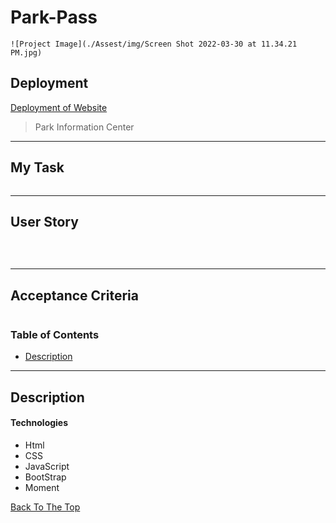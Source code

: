 # Park-Pass
```
![Project Image](./Assest/img/Screen Shot 2022-03-30 at 11.34.21 PM.jpg)
```

## Deployment

[Deployment of Website](https://gokublue007.github.io/Park-Pass/)

> Park Information Center

--- 
## My Task

```
```

---

## User Story
 
```

```

---
## Acceptance Criteria

```

```

### Table of Contents

- [Description](#description)

---

## Description


#### Technologies

- Html
- CSS
- JavaScript
- BootStrap
- Moment

[Back To The Top](#read-me-template)
